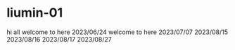 # liumin-01
hi all
welcome to here
2023/06/24
welcome to here
2023/07/07
2023/08/15
2023/08/16
2023/08/17
2023/08/27
